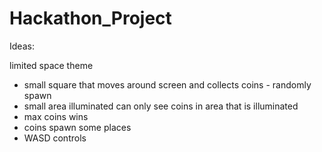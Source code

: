 # Hackathon_Project
 
Ideas:

limited space theme

- small square that moves around screen and collects coins - randomly spawn
- small area illuminated can only see coins in area that is illuminated
- max coins wins
- coins spawn some places
- WASD controls